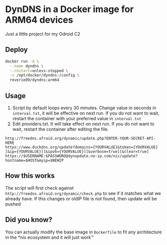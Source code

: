 # DynDNS in a Docker image for ARM64 devices
Just a little project for my Odroid C2

## Deploy
```bash
docker run -d \
  --name dyndns \
  --restart=unless-stopped \
  -v /opt/docker/dyndns:/config \
  reverie89/dyndns:arm64
```

## Usage
1. Script by default loops every 30 minutes. Change value in seconds in `interval.txt`, it will be effective on next run. If you do not want to wait, restart the container with your preferred value in `interval.txt`
2. Edit providers.txt. It will take effect on next run. If you do not want to wait, restart the container after editing the file.
```
http://freedns.afraid.org/dynamic/update.php?ENTER-YOUR-SECRET-API-HERE
https://www.duckdns.org/update?domains={YOURVALUE}&token={YOURVALUE}[&ip={YOURVALUE}][&ipv6={YOURVALUE}][&verbose=true][&clear=true]
https://$USERNAME:$PASSWORD@dynupdate.no-ip.com/nic/update?hostname=$HOST&myip=$NEWIP
```

## How this works
The script will first check against `http://freedns.afraid.org/dynamic/check.php` to see if it matches what we already have. If this changes or oldIP file is not found, then update will be pushed

## Did you know?
You can actually modify the base image in `Dockerfile` to fit any architecture in the *nix ecosystem and it will just work™